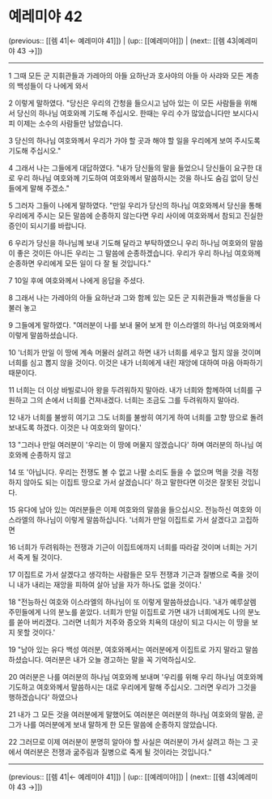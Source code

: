 # 예레미야 42

(previous:: [[렘 41|← 예레미야 41]]) | (up:: [[예레미야]]) | (next:: [[렘 43|예레미야 43 →]])

***




1 
그때 모든 군 지휘관들과 가레아의 아들 요하난과 호사야의 아들 아 사랴와 모든 계층의 백성들이 다 나에게 와서 



2 
이렇게 말하였다. "당신은 우리의 간청을 들으시고 남아 있는 이 모든 사람들을 위해서 당신의 하나님 여호와께 기도해 주십시오. 한때는 우리 수가 많았습니다만 보시다시피 이제는 소수의 사람들만 남았습니다. 



3 
당신의 하나님 여호와께서 우리가 가야 할 곳과 해야 할 일을 우리에게 보여 주시도록 기도해 주십시오." 



4 
그래서 나는 그들에게 대답하였다. "내가 당신들의 말을 들었으니 당신들이 요구한 대로 우리 하나님 여호와께 기도하여 여호와께서 말씀하시는 것을 하나도 숨김 없이 당신들에게 말해 주겠소." 



5 
그러자 그들이 나에게 말하였다. "만일 우리가 당신의 하나님 여호와께서 당신을 통해 우리에게 주시는 모든 말씀에 순종하지 않는다면 우리 사이에 여호와께서 참되고 진실한 증인이 되시기를 바랍니다. 



6 
우리가 당신을 하나님께 보내 기도해 달라고 부탁하였으니 우리 하나님 여호와의 말씀이 좋은 것이든 아니든 우리는 그 말씀에 순종하겠습니다. 우리가 우리 하나님 여호와께 순종하면 우리에게 모든 일이 다 잘 될 것입니다." 



7 
10일 후에 여호와께서 나에게 응답을 주셨다. 



8 
그래서 나는 가레아의 아들 요하난과 그와 함께 있는 모든 군 지휘관들과 백성들을 다 불러 놓고 



9 
그들에게 말하였다. "여러분이 나를 보내 물어 보게 한 이스라엘의 하나님 여호와께서 이렇게 말씀하셨습니다. 



10 
'너희가 만일 이 땅에 계속 머물러 살려고 하면 내가 너희를 세우고 헐지 않을 것이며 너희를 심고 뽑지 않을 것이다. 이것은 내가 너희에게 내린 재앙에 대하여 마음 아파하기 때문이다. 



11 
너희는 더 이상 바빌로니아 왕을 두려워하지 말아라. 내가 너희와 함께하여 너희를 구원하고 그의 손에서 너희를 건져내겠다. 너희는 조금도 그를 두려워하지 말아라. 



12 
내가 너희를 불쌍히 여기고 그도 너희를 불쌍히 여기게 하여 너희를 고향 땅으로 돌려보내도록 하겠다. 이것은 나 여호와의 말이다.' 



13 
"그러나 만일 여러분이 '우리는 이 땅에 머물지 않겠습니다' 하며 여러분의 하나님 여호와께 순종하지 않고 



14 
또 '아닙니다. 우리는 전쟁도 볼 수 없고 나팔 소리도 들을 수 없으며 먹을 것을 걱정하지 않아도 되는 이집트 땅으로 가서 살겠습니다' 하고 말한다면 이것은 잘못된 것입니다. 



15 
유다에 남아 있는 여러분들은 이제 여호와의 말씀을 들으십시오. 전능하신 여호와 이스라엘의 하나님이 이렇게 말씀하십니다. '너희가 만일 이집트로 가서 살겠다고 고집하면 



16 
너희가 두려워하는 전쟁과 기근이 이집트에까지 너희를 따라갈 것이며 너희는 거기서 죽게 될 것이다. 



17 
이집트로 가서 살겠다고 생각하는 사람들은 모두 전쟁과 기근과 질병으로 죽을 것이니 내가 내리는 재앙을 피하여 살아 남을 자가 하나도 없을 것이다.' 



18 
"전능하신 여호와 이스라엘의 하나님이 또 이렇게 말씀하셨습니다. '내가 예루살렘 주민들에게 나의 분노를 쏟았다. 너희가 만일 이집트로 가면 내가 너희에게도 나의 분노를 쏟아 버리겠다. 그러면 너희가 저주와 증오와 치욕의 대상이 되고 다시는 이 땅을 보지 못할 것이다.' 



19 
"남아 있는 유다 백성 여러분, 여호와께서는 여러분에게 이집트로 가지 말라고 말씀하셨습니다. 여러분은 내가 오늘 경고하는 말을 꼭 기억하십시오. 



20 
여러분은 나를 여러분의 하나님 여호와께 보내며 '우리를 위해 우리 하나님 여호와께 기도하고 여호와께서 말씀하시는 대로 우리에게 말해 주십시오. 그러면 우리가 그것을 행하겠습니다' 하였으나 



21 
내가 그 모든 것을 여러분에게 말했어도 여러분은 여러분의 하나님 여호와의 말씀, 곧 그가 나를 여러분에게 보내 말하게 한 모든 말씀에 순종하지 않았습니다. 



22 
그러므로 이제 여러분이 분명히 알아야 할 사실은 여러분이 가서 살려고 하는 그 곳에서 여러분은 전쟁과 굶주림과 질병으로 죽게 될 것이라는 것입니다."

***

(previous:: [[렘 41|← 예레미야 41]]) | (up:: [[예레미야]]) | (next:: [[렘 43|예레미야 43 →]])

